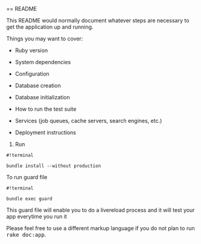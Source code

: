 == README

This README would normally document whatever steps are necessary to get the
application up and running.

Things you may want to cover:

* Ruby version

* System dependencies

* Configuration

* Database creation

* Database initialization

* How to run the test suite

* Services (job queues, cache servers, search engines, etc.)

* Deployment instructions
1. Run 
```
#!terminal

bundle install --without production

```

To run guard file 

```
#!terminal

bundle exec guard

```

This guard file will enable you to do a livereload process and it will test your app everytime you run it 



Please feel free to use a different markup language if you do not plan to run
<tt>rake doc:app</tt>.